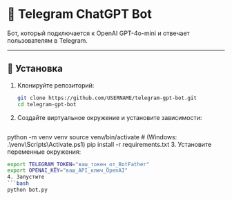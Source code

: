 # 🤖 Telegram ChatGPT Bot

Бот, который подключается к OpenAI GPT-4o-mini и отвечает пользователям в Telegram.

---

## 🔧 Установка

1. Клонируйте репозиторий:
   ```bash
   git clone https://github.com/USERNAME/telegram-gpt-bot.git
   cd telegram-gpt-bot
2. Создайте виртуальное окружение и установите зависимости:
   ```bash
python -m venv venv
source venv/bin/activate   # (Windows: .\venv\Scripts\Activate.ps1)
pip install -r requirements.txt
3. Установите переменные окружения:
```bash
export TELEGRAM_TOKEN="ваш_токен_от_BotFather"
export OPENAI_KEY="ваш_API_ключ_OpenAI"
4. Запустите
```bash
python bot.py
